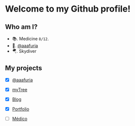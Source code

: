 # Welcome to my Github profile!

## Who am I?
- 📚. Medicine ```8/12```.
- 🦎. [@aaafuria](https://instagram.com/aaafuria)
- 🪂. Skydiver

## My projects
- [x] [@aaafuria](https://aaafuria.site)
- [x] [myTree](https://lnbs.me)
- [x] [Blog](https://blog.leonunesbs.com.br)
- [x] [Portfolio](https://portfolio.leonunesbs.com.br)
- [ ] [Médico](https://medico.leonunesbs.com.br)

